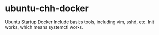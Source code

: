 # ubuntu-chh-docker
Ubuntu Startup Docker
Include basics tools, including vim, sshd, etc.
Init works, which means systemctl works.
